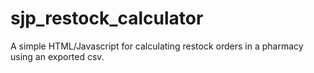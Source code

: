 # sjp_restock_calculator
A simple HTML/Javascript for calculating restock orders in a pharmacy using an exported csv.
